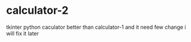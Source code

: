 # calculator-2
tkinter python caculator better than calculator-1 
and it need few change i will fix it later
